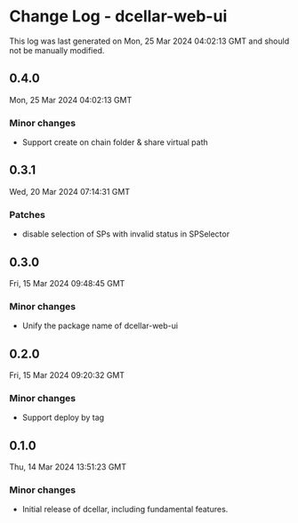 # Change Log - dcellar-web-ui

This log was last generated on Mon, 25 Mar 2024 04:02:13 GMT and should not be manually modified.

## 0.4.0
Mon, 25 Mar 2024 04:02:13 GMT

### Minor changes

- Support create on chain folder & share virtual path

## 0.3.1
Wed, 20 Mar 2024 07:14:31 GMT

### Patches

- disable selection of SPs with invalid status in SPSelector

## 0.3.0
Fri, 15 Mar 2024 09:48:45 GMT

### Minor changes

- Unify the package name of dcellar-web-ui

## 0.2.0
Fri, 15 Mar 2024 09:20:32 GMT

### Minor changes

- Support deploy by tag

## 0.1.0
Thu, 14 Mar 2024 13:51:23 GMT

### Minor changes

- Initial release of dcellar, including fundamental features.

